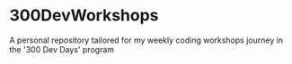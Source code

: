 # 300DevWorkshops
A personal repository tailored for my weekly coding workshops journey in the '300 Dev Days' program
